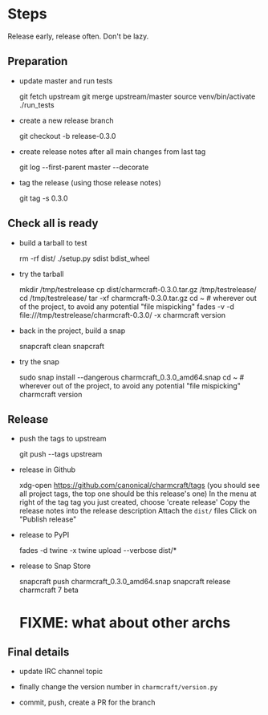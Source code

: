 # Steps

Release early, release often. Don't be lazy.


## Preparation

- update master and run tests

    git fetch upstream
    git merge upstream/master
    source venv/bin/activate
    ./run_tests 

- create a new release branch

    git checkout -b release-0.3.0

- create release notes after all main changes from last tag 

    git log --first-parent master --decorate 

- tag the release (using those release notes)

    git tag -s 0.3.0


## Check all is ready

- build a tarball to test

    rm -rf dist/
    ./setup.py sdist bdist_wheel

- try the tarball

    mkdir /tmp/testrelease
    cp dist/charmcraft-0.3.0.tar.gz /tmp/testrelease/
    cd /tmp/testrelease/
    tar -xf charmcraft-0.3.0.tar.gz
    cd ~  # wherever out of the project, to avoid any potential "file mispicking"
    fades -v -d file:///tmp/testrelease/charmcraft-0.3.0/ -x charmcraft version

- back in the project, build a snap

    snapcraft clean
    snapcraft

- try the snap

    sudo snap install --dangerous charmcraft_0.3.0_amd64.snap
    cd ~  # wherever out of the project, to avoid any potential "file mispicking"
    charmcraft version


## Release

- push the tags to upstream

    git push --tags upstream

- release in Github

    xdg-open https://github.com/canonical/charmcraft/tags
    (you should see all project tags, the top one should be this release's one)
    In the menu at right of the tag tag you just created, choose 'create release'
    Copy the release notes into the release description
    Attach the `dist/` files
    Click on "Publish release"

- release to PyPI

    fades -d twine -x twine upload --verbose dist/*

- release to Snap Store

    snapcraft push charmcraft_0.3.0_amd64.snap
    snapcraft release charmcraft 7 beta
    # FIXME: what about other archs


## Final details

- update IRC channel topic

- finally change the version number in `charmcraft/version.py`

- commit, push, create a PR for the branch
